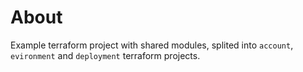 # About
Example terraform project with shared modules, splited into `account`, `evironment` and `deployment` terraform projects.  